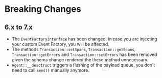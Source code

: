 
# Breaking Changes

## 6.x to 7.x
* The `EventFactoryInterface` has been changed, in case you are injecting your custom Event Factory, you will be affected.
* The methods `Transaction::setSpans`, `Transaction::getSpans`, `Transaction::getErrors` and `Transaction::setErrors` has been removed given the schema change rendered the these method unnecessary.
* `Agent::__desctruct` triggers a flushing of the payload queue, you don't need to call `send()` manually anymore.

